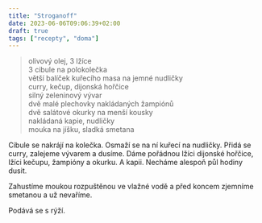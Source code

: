 ```yaml
---
title: "Stroganoff"
date: 2023-06-06T09:06:39+02:00
draft: true
tags: ["recepty", "doma"]
---
```


> olivový olej, 3 lžíce  
> 3 cibule na polokolečka  
> větší balíček kuřecího masa na jemné nudličky  
> curry, kečup, dijonská hořčice  
> silný zeleninový vývar  
> dvě malé plechovky nakládaných žampiónů  
> dvě salátové okurky na menší kousky  
> nakládaná kapie, nudličky  
> mouka na jíšku, sladká smetana  

Cibule se nakrájí na kolečka. Osmaží se na ní kuřecí na nudličky. Přidá se curry, zalejeme vývarem a dusíme.  Dáme pořádnou lžíci dijonské hořčice, lžíci kečupu, žampióny a okurku.  A kapii.  Necháme alespoň půl hodiny dusit.

Zahustíme moukou rozpuštěnou ve vlažné vodě a před koncem zjemníme smetanou
a už nevaříme.

Podává se s rýží. 